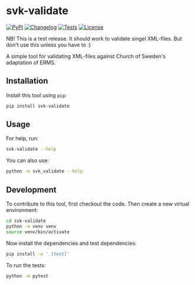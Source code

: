 # svk-validate

[![PyPI](https://img.shields.io/pypi/v/svk-validate.svg)](https://pypi.org/project/svk-validate/)
[![Changelog](https://img.shields.io/github/v/release/svkau/svk-validate?include_prereleases&label=changelog)](https://github.com/svkau/svk-validate/releases)
[![Tests](https://github.com/svkau/svk-validate/actions/workflows/test.yml/badge.svg)](https://github.com/svkau/svk-validate/actions/workflows/test.yml)
[![License](https://img.shields.io/badge/license-Apache%202.0-blue.svg)](https://github.com/svkau/svk-validate/blob/master/LICENSE)


NB! This is a test release. It should work to validate singel XML-files. But don't use this unless you have to :)

A simple tool for validating XML-files against Church of Sweden's adaptation of ERMS.

## Installation

Install this tool using `pip`:
```bash
pip install svk-validate
```
## Usage

For help, run:
```bash
svk-validate --help
```
You can also use:
```bash
python -m svk_validate --help
```
## Development

To contribute to this tool, first checkout the code. Then create a new virtual environment:
```bash
cd svk-validate
python -m venv venv
source venv/bin/activate
```
Now install the dependencies and test dependencies:
```bash
pip install -e '.[test]'
```
To run the tests:
```bash
python -m pytest
```
